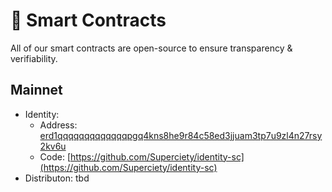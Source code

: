 # 📄 Smart Contracts

All of our smart contracts are open-source to ensure transparency & verifiability.

## Mainnet

- Identity:
  - Address: [erd1qqqqqqqqqqqqqpgq4kns8he9r84c58ed3jjuam3tp7u9zl4n27rsy2kv6u](https://explorer.elrond.com/accounts/erd1qqqqqqqqqqqqqpgq4kns8he9r84c58ed3jjuam3tp7u9zl4n27rsy2kv6u)
  - Code: [https://github.com/Superciety/identity-sc](https://github.com/Superciety/identity-sc)
- Distributon: tbd
